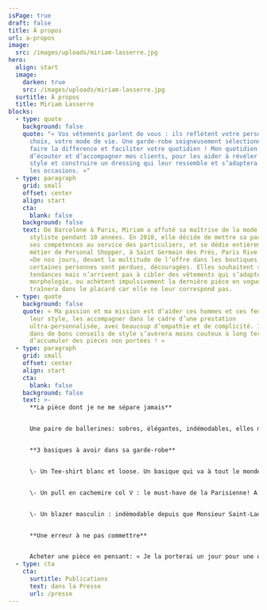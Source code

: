 ```yaml
---
isPage: true
draft: false
title: À propos
url: a-propos
image:
  src: /images/uploads/miriam-lasserre.jpg
hero:
  align: start
  image:
    darken: true
    src: /images/uploads/miriam-lasserre.jpg
  surtitle: À propos
  title: Miriam Lasserre
blocks:
  - type: quote
    background: false
    quote: "« Vos vêtements parlent de vous : ils reflètent votre personnalité, vos
      choix, votre mode de vie. Une garde-robe soigneusement sélectionnée peut
      faire la différence et faciliter votre quotidien ! Mon quotidien à moi est
      d’écouter et d’accompagner mes clients, pour les aider à révéler leur
      style et construire un dressing qui leur ressemble et s’adaptera à toutes
      les occasions. »"
  - type: paragraph
    grid: small
    offset: center
    align: start
    cta:
      blank: false
    background: false
    text: De Barcelone à Paris, Miriam a affuté sa maîtrise de la mode en tant que
      styliste pendant 10 années. En 2010, elle décide de mettre sa passion et
      ses compétences au service des particuliers, et se dédie entièrement au
      métier de Personal Shopper, à Saint Germain des Prés, Paris Rive Gauche.
      «De nos jours, devant la multitude de l’offre dans les boutiques,
      certaines personnes sont perdues, découragées. Elles souhaitent suivre les
      tendances mais n’arrivent pas à cibler des vêtements qui s’adaptent à leur
      morphologie, ou achètent impulsivement la dernière pièce en vogue qui
      traînera dans le placard car elle ne leur correspond pas.
  - type: quote
    background: false
    quote: « Ma passion et ma mission est d’aider ces hommes et ces femmes à révéler
      leur style, les accompagner dans le cadre d’une prestation
      ultra-personnalisée, avec beaucoup d’empathie et de complicité. Investir
      dans de bons conseils de style s’avèrera moins couteux à long terme que
      d’accumuler des pièces non portées ! »
  - type: paragraph
    grid: small
    offset: center
    align: start
    cta:
      blank: false
    background: false
    text: >-
      **La pièce dont je ne me sépare jamais**


      Une paire de ballerines: sobres, élégantes, indémodables, elles me permettent de courir partout dans Paris tout en restant chic! Le petit plus: si j’ai prévu de porter des talons, je peux les glisser facilement dans mon sac et les dégainer en cas de besoin!


      **3 basiques à avoir dans sa garde-robe**


      \- Un Tee-shirt blanc et loose. Un basique qui va à tout le monde, à porter version casual avec un jean ou rock sous un perfecto.


      \- Un pull en cachemire col V : le must-have de la Parisienne! A porter légèrement ample sur un jean, un pantalon noir, une jupe…cette pièce se marie avec tout !


      \- Un blazer masculin : indémodable depuis que Monsieur Saint-Laurent l’a décliné pour les femmes, c’est la signature d’un look chic et intemporel, mixant habilement les codes masculins/féminins.


      **Une erreur à ne pas commettre**


      Acheter une pièce en pensant: « Je la porterai un jour pour une occasion », « quand j’aurai perdu du poids», « si je suis invitée à un événement »… Pour être sûre qu’il s’agit d’un bon investissement, vous devez vous projeter tout de suite avec cette nouvelle pièce et être capable de la combiner avec 3 autres pièces de votre garde-robe.
  - type: cta
    cta:
      surtitle: Publications
      text: dans la Presse
      url: /presse
---
```

